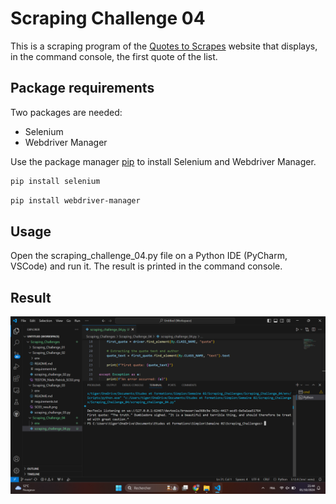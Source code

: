 # Scraping Challenge 04

This is a scraping program of the [Quotes to Scrapes](https://quotes.toscrape.com/js/page/10/) website that displays, in the command console, the first quote of the list.

## Package requirements

Two packages are needed:
- Selenium
- Webdriver Manager

Use the package manager [pip](https://pip.pypa.io/en/stable/) to install Selenium and Webdriver Manager.

```bash
pip install selenium
```

```bash
pip install webdriver-manager
```

## Usage

Open the scraping_challenge_04.py file on a Python IDE (PyCharm, VSCode) and run it. The result is printed in the command console.

## Result

![alt text](https://github.com/Niels-Patrick/Scraping_Challenges/blob/main/Scraping_Challenge_04/SC04.png)
